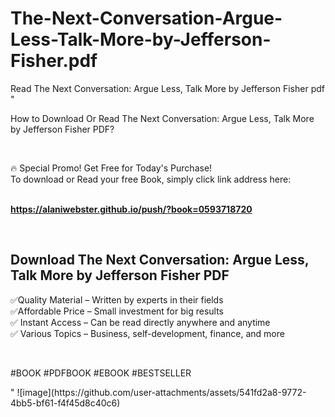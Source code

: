 # The-Next-Conversation-Argue-Less-Talk-More-by-Jefferson-Fisher.pdf
Read The Next Conversation: Argue Less, Talk More by Jefferson Fisher pdf
"<p>How to Download Or Read The Next Conversation: Argue Less, Talk More by Jefferson Fisher PDF?</p>
<p>&nbsp;</p>
<p>&#128293;  Special Promo! Get Free for Today's Purchase!<br />To download or Read your free Book, simply click link address here:&nbsp;<br />&nbsp;</p>
<p><a href=""https://alaniwebster.github.io/push/?book=0593718720""><strong>https://alaniwebster.github.io/push/?book=0593718720</strong></a></p>
<p>&nbsp;</p>
<h2>Download The Next Conversation: Argue Less, Talk More by Jefferson Fisher PDF</h2>
<p>&#x2705;Quality Material &ndash; Written by experts in their fields<br />&#x2705;Affordable Price &ndash; Small investment for big results<br />&#x2705; Instant Access &ndash; Can be read directly anywhere and anytime<br />&#x2705; Various Topics &ndash; Business, self-development, finance, and more</p>
<p>&nbsp;</p>
<p>#BOOK #PDFBOOK #EBOOK #BESTSELLER</p>
"
![image](https://github.com/user-attachments/assets/541fd2a8-9772-4bb5-bf61-f4f45d8c40c6)
